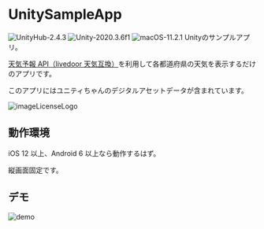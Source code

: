 # UnitySampleApp
![UnityHub-2.4.3](https://img.shields.io/badge/UnityHub-2.4.3-brightgreen) ![Unity-2020.3.6f1](https://img.shields.io/badge/Unity-2020.3.6f1-brightgreen) ![macOS-11.2.1](https://img.shields.io/badge/macOS-11.2.1-brightgreen)
Unityのサンプルアプリ。

[天気予報 API（livedoor 天気互換）](https://weather.tsukumijima.net/)を利用して各都道府県の天気を表示するだけのアプリです。

このアプリにはユニティちゃんのデジタルアセットデータが含まれています。

![imageLicenseLogo](https://user-images.githubusercontent.com/34936885/119242558-c1c16700-bb99-11eb-9e32-c12e6c8e54d2.png)

## 動作環境
iOS 12 以上、Android 6 以上なら動作するはず。

縦画面固定です。

## デモ
![demo](https://user-images.githubusercontent.com/34936885/119242652-a014af80-bb9a-11eb-94c6-6dad99952f27.gif)



